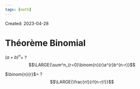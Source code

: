 ```yaml
---
tags: [math] 
---
```

Created: 2023-04-28

# Théorème Binomial
$(a+b)^{n}$=
?
$$\LARGE{\sum^n_{r=0}\binom{n}{r}a^{r}b^{n-r}}$$

$\binom{n}{r}$=
?
$$\LARGE{\frac{n!}{r!(n-r)!}}$$
